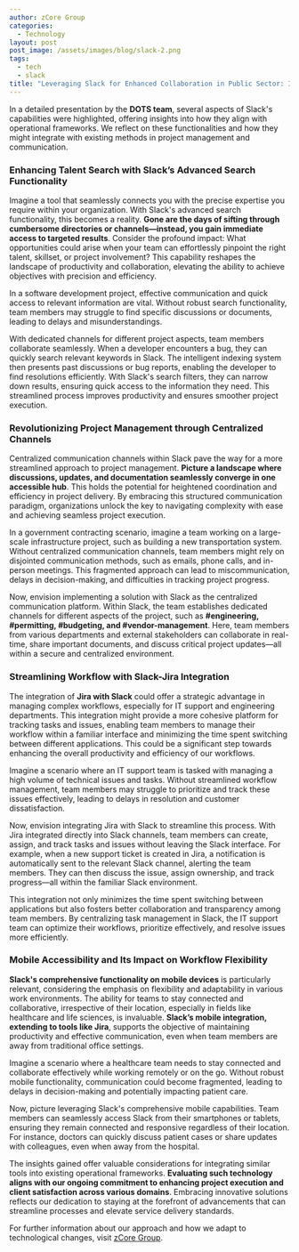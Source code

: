 ```yaml
---
author: zCore Group
categories:
  - Technology
layout: post
post_image: /assets/images/blog/slack-2.png
tags:
  - tech
  - slack
title: "Leveraging Slack for Enhanced Collaboration in Public Sector: Insights from the DevOps Transformation Services Team Presentation"
---
```


In a detailed presentation by the **DOTS team**, several aspects of Slack's capabilities were highlighted, offering insights into how they align with operational frameworks. We reflect on these functionalities and how they might integrate with existing methods in project management and communication.

### Enhancing Talent Search with Slack’s Advanced Search Functionality

Imagine a tool that seamlessly connects you with the precise expertise you require within your organization. With Slack's advanced search functionality, this becomes a reality. **Gone are the days of sifting through cumbersome directories or channels—instead, you gain immediate access to targeted results**. Consider the profound impact: What opportunities could arise when your team can effortlessly pinpoint the right talent, skillset, or project involvement? This capability reshapes the landscape of productivity and collaboration, elevating the ability to achieve objectives with precision and efficiency.

In a software development project, effective communication and quick access to relevant information are vital. Without robust search functionality, team members may struggle to find specific discussions or documents, leading to delays and misunderstandings.

With dedicated channels for different project aspects, team members collaborate seamlessly. When a developer encounters a bug, they can quickly search relevant keywords in Slack. The intelligent indexing system then presents past discussions or bug reports, enabling the developer to find resolutions efficiently. With Slack's search filters, they can narrow down results, ensuring quick access to the information they need. This streamlined process improves productivity and ensures smoother project execution.

### Revolutionizing Project Management through Centralized Channels

Centralized communication channels within Slack pave the way for a more streamlined approach to project management. **Picture a landscape where discussions, updates, and documentation seamlessly converge in one accessible hub**. This holds the potential for heightened coordination and efficiency in project delivery. By embracing this structured communication paradigm, organizations unlock the key to navigating complexity with ease and achieving seamless project execution.

In a government contracting scenario, imagine a team working on a large-scale infrastructure project, such as building a new transportation system. Without centralized communication channels, team members might rely on disjointed communication methods, such as emails, phone calls, and in-person meetings. This fragmented approach can lead to miscommunication, delays in decision-making, and difficulties in tracking project progress.

Now, envision implementing a solution with Slack as the centralized communication platform. Within Slack, the team establishes dedicated channels for different aspects of the project, such as **#engineering, #permitting, #budgeting, and #vendor-management**. Here, team members from various departments and external stakeholders can collaborate in real-time, share important documents, and discuss critical project updates—all within a secure and centralized environment.

### Streamlining Workflow with Slack-Jira Integration

The integration of **Jira with Slack** could offer a strategic advantage in managing complex workflows, especially for IT support and engineering departments. This integration might provide a more cohesive platform for tracking tasks and issues, enabling team members to manage their workflow within a familiar interface and minimizing the time spent switching between different applications. This could be a significant step towards enhancing the overall productivity and efficiency of our workflows.

Imagine a scenario where an IT support team is tasked with managing a high volume of technical issues and tasks. Without streamlined workflow management, team members may struggle to prioritize and track these issues effectively, leading to delays in resolution and customer dissatisfaction.

Now, envision integrating Jira with Slack to streamline this process. With Jira integrated directly into Slack channels, team members can create, assign, and track tasks and issues without leaving the Slack interface. For example, when a new support ticket is created in Jira, a notification is automatically sent to the relevant Slack channel, alerting the team members. They can then discuss the issue, assign ownership, and track progress—all within the familiar Slack environment.

This integration not only minimizes the time spent switching between applications but also fosters better collaboration and transparency among team members. By centralizing task management in Slack, the IT support team can optimize their workflows, prioritize effectively, and resolve issues more efficiently.

### Mobile Accessibility and Its Impact on Workflow Flexibility

**Slack's comprehensive functionality on mobile devices** is particularly relevant, considering the emphasis on flexibility and adaptability in various work environments. The ability for teams to stay connected and collaborative, irrespective of their location, especially in fields like healthcare and life sciences, is invaluable. **Slack’s mobile integration, extending to tools like Jira**, supports the objective of maintaining productivity and effective communication, even when team members are away from traditional office settings.

Imagine a scenario where a healthcare team needs to stay connected and collaborate effectively while working remotely or on the go. Without robust mobile functionality, communication could become fragmented, leading to delays in decision-making and potentially impacting patient care.

Now, picture leveraging Slack's comprehensive mobile capabilities. Team members can seamlessly access Slack from their smartphones or tablets, ensuring they remain connected and responsive regardless of their location. For instance, doctors can quickly discuss patient cases or share updates with colleagues, even when away from the hospital.

The insights gained offer valuable considerations for integrating similar tools into existing operational frameworks. **Evaluating such technology aligns with our ongoing commitment to enhancing project execution and client satisfaction across various domains**. Embracing innovative solutions reflects our dedication to staying at the forefront of advancements that can streamline processes and elevate service delivery standards.

For further information about our approach and how we adapt to technological changes, visit [zCore Group](https://zcoregroup.com/).

